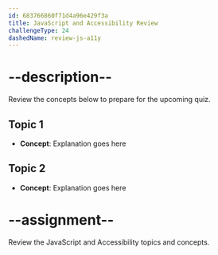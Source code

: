 ```yaml
---
id: 683766860f71d4a96e429f3a
title: JavaScript and Accessibility Review
challengeType: 24
dashedName: review-js-a11y
---
```


# --description--

Review the concepts below to prepare for the upcoming quiz.

## Topic 1

- **Concept**: Explanation goes here

## Topic 2

- **Concept**: Explanation goes here

# --assignment--

Review the JavaScript and Accessibility topics and concepts.

